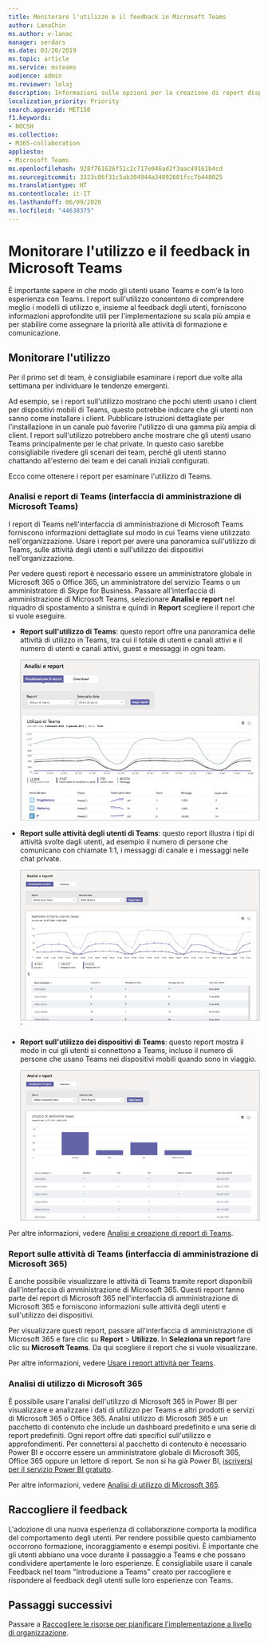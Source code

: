 ```yaml
---
title: Monitorare l'utilizzo e il feedback in Microsoft Teams
author: LanaChin
ms.author: v-lanac
manager: serdars
ms.date: 03/20/2019
ms.topic: article
ms.service: msteams
audience: admin
ms.reviewer: lolaj
description: Informazioni sulle opzioni per la creazione di report disponibili per scoprire in che modo gli utenti usano Microsoft Teams e per raccogliere feedback sulle esperienze degli utenti.
localization_priority: Priority
search.appverid: MET150
f1.keywords:
- NOCSH
ms.collection:
- M365-collaboration
appliesto:
- Microsoft Teams
ms.openlocfilehash: 928f761626f51c2c717e046ad2f3aac49161b4cd
ms.sourcegitcommit: 3323c86f31c5ab304944a34892601fcc7b448025
ms.translationtype: HT
ms.contentlocale: it-IT
ms.lasthandoff: 06/09/2020
ms.locfileid: "44638375"
---
```

# <a name="monitor-usage-and-feedback-in-microsoft-teams"></a>Monitorare l'utilizzo e il feedback in Microsoft Teams
È importante sapere in che modo gli utenti usano Teams e com'è la loro esperienza con Teams. I report sull'utilizzo consentono di comprendere meglio i modelli di utilizzo e, insieme al feedback degli utenti, forniscono informazioni approfondite utili per l'implementazione su scala più ampia e per stabilire come assegnare la priorità alle attività di formazione e comunicazione.

## <a name="monitor-usage"></a>Monitorare l'utilizzo
Per il primo set di team, è consigliabile esaminare i report due volte alla settimana per individuare le tendenze emergenti. 

Ad esempio, se i report sull'utilizzo mostrano che pochi utenti usano i client per dispositivi mobili di Teams, questo potrebbe indicare che gli utenti non sanno come installare i client. Pubblicare istruzioni dettagliate per l'installazione in un canale può favorire l'utilizzo di una gamma più ampia di client. I report sull'utilizzo potrebbero anche mostrare che gli utenti usano Teams principalmente per le chat private. In questo caso sarebbe consigliabile rivedere gli scenari dei team, perché gli utenti stanno chattando all'esterno dei team e dei canali iniziali configurati. 

Ecco come ottenere i report per esaminare l'utilizzo di Teams. 

### <a name="teams-analytics--reports-microsoft-teams-admin-center"></a>Analisi e report di Teams (interfaccia di amministrazione di Microsoft Teams)

I report di Teams nell'interfaccia di amministrazione di Microsoft Teams forniscono informazioni dettagliate sul modo in cui Teams viene utilizzato nell'organizzazione. Usare i report per avere una panoramica sull'utilizzo di Teams, sulle attività degli utenti e sull'utilizzo dei dispositivi nell'organizzazione. 

Per vedere questi report è necessario essere un amministratore globale in Microsoft 365 o Office 365, un amministratore del servizio Teams o un amministratore di Skype for Business. Passare all'interfaccia di amministrazione di Microsoft Teams, selezionare **Analisi e report** nel riquadro di spostamento a sinistra e quindi in **Report** scegliere il report che si vuole eseguire.

- **Report sull'utilizzo di Teams**: questo report offre una panoramica delle attività di utilizzo in Teams, tra cui il totale di utenti e canali attivi e il numero di utenti e canali attivi, guest e messaggi in ogni team. 

    ![Screenshot di un report sull'utilizzo di Teams](media/teams-reports-teams-usage.png "Screenshot del report sull'utilizzo di Teams nell'interfaccia di amministrazione di Microsoft Teams")     
- **Report sulle attività degli utenti di Teams**: questo report illustra i tipi di attività svolte dagli utenti, ad esempio il numero di persone che comunicano con chiamate 1:1, i messaggi di canale e i messaggi nelle chat private. 

    ![Screenshot di un report Attività utente Teams](media/teams-reports-user-activity.png "Screenshot del report sulle attività degli utenti di Teams nell'interfaccia di amministrazione di Microsoft Teams") 
`
- **Report sull'utilizzo dei dispositivi di Teams**: questo report mostra il modo in cui gli utenti si connettono a Teams, incluso il numero di persone che usano Teams nei dispositivi mobili quando sono in viaggio. 

    ![Screenshot di un report sull'utilizzo dei dispositivi di Teams](media/teams-reports-device-usage.png "Screenshot del report sull'uso dei dispositivi di Teams nell'interfaccia di amministrazione di Microsoft Teams")

Per altre informazioni, vedere [Analisi e creazione di report di Teams](teams-analytics-and-reports/teams-reporting-reference.md). 

### <a name="teams-activity-reports-microsoft-365-admin-center"></a>Report sulle attività di Teams (interfaccia di amministrazione di Microsoft 365)
È anche possibile visualizzare le attività di Teams tramite report disponibili dall'interfaccia di amministrazione di Microsoft 365. Questi report fanno parte dei report di Microsoft 365 nell'interfaccia di amministrazione di Microsoft 365 e forniscono informazioni sulle attività degli utenti e sull'utilizzo dei dispositivi. 

Per visualizzare questi report, passare all'interfaccia di amministrazione di Microsoft 365 e fare clic su **Report** > **Utilizzo**. In **Seleziona un report** fare clic su **Microsoft Teams**. Da qui scegliere il report che si vuole visualizzare.

Per altre informazioni, vedere [Usare i report attività per Teams](teams-activity-reports.md).

### <a name="microsoft-365-usage-analytics"></a>Analisi di utilizzo di Microsoft 365

È possibile usare l'analisi dell'utilizzo di Microsoft 365 in Power BI per visualizzare e analizzare i dati di utilizzo per Teams e altri prodotti e servizi di Microsoft 365 o Office 365. Analisi utilizzo di Microsoft 365 è un pacchetto di contenuto che include un dashboard predefinito e una serie di report predefiniti. Ogni report offre dati specifici sull'utilizzo e approfondimenti. Per connettersi al pacchetto di contenuto è necessario Power BI e occorre essere un amministratore globale di Microsoft 365, Office 365 oppure un lettore di report. Se non si ha già Power BI, [iscriversi per il servizio Power BI gratuito](https://powerbi.microsoft.com). 

Per altre informazioni, vedere [Analisi di utilizzo di Microsoft 365](https://support.office.com/article/Microsoft-365-usage-analytics-77ff780d-ab19-4553-adea-09cb65ad0f1f). 

## <a name="gather-feedback"></a>Raccogliere il feedback
L'adozione di una nuova esperienza di collaborazione comporta la modifica del comportamento degli utenti. Per rendere possibile questo cambiamento occorrono formazione, incoraggiamento e esempi positivi. È importante che gli utenti abbiano una voce durante il passaggio a Teams e che possano condividere apertamente le loro esperienze. È consigliabile usare il canale Feedback nel team "Introduzione a Teams" creato per raccogliere e rispondere al feedback degli utenti sulle loro esperienze con Teams. 

## <a name="next-steps"></a>Passaggi successivi
Passare a [Raccogliere le risorse per pianificare l'implementazione a livello di organizzazione](get-started-with-teams-resources-for-org-wide-rollout.md).
